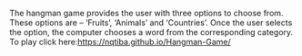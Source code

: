 The hangman game provides the user with three options to choose from. 
These options are – ‘Fruits’, ‘Animals’ and ‘Countries’. 
Once the user selects the option, the computer chooses a word from the corresponding category.
To play click here:https://nqtiba.github.io/Hangman-Game/
